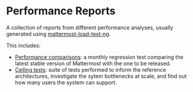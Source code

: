 # Performance Reports

A collection of reports from different performance analyses, usually generated using [mattermost-load-test-ng](https://github.com/mattermost/mattermost-load-test-ng).

This includes:
- [Performance comparisons](performance-comparisons/): a monthly regression test comparing the latest stable version of Mattermost with the one to be released.
- [Ceiling tests](ceiling-tests): suite of tests performed to inform the reference architectures, investigate the sytem bottlenecks at scale, and find out how many users the system can support.
